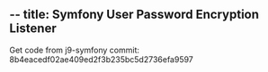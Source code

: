 --
title: Symfony User Password Encryption Listener
--
Get code from j9-symfony commit: 8b4eacedf02ae409ed2f3b235bc5d2736efa9597

